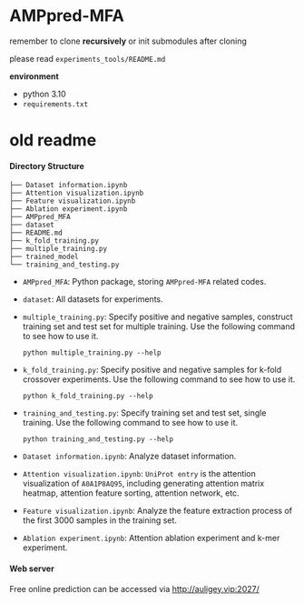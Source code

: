 # AMPpred-MFA
remember to clone **recursively** or init submodules after cloning

please read `experiments_tools/README.md`

**environment**
- python 3.10
- `requirements.txt`

# old readme
#### Directory Structure

```
├── Dataset information.ipynb
├── Attention visualization.ipynb
├── Feature visualization.ipynb
├── Ablation experiment.ipynb
├── AMPpred_MFA
├── dataset
├── README.md
├── k_fold_training.py
├── multiple_training.py
├── trained_model
└── training_and_testing.py
```

- `AMPpred_MFA`: Python package, storing `AMPpred-MFA` related codes.

- `dataset`: All datasets for experiments.

- `multiple_training.py`: Specify positive and negative samples, construct training set and test set for multiple training. Use the following command to see how to use it.

  ```shell
  python multiple_training.py --help
  ```

- `k_fold_training.py`: Specify positive and negative samples for k-fold crossover experiments. Use the following command to see how to use it.

  ```shell
  python k_fold_training.py --help
  ```

- `training_and_testing.py`: Specify training set and test set, single training. Use the following command to see how to use it.

  ```shell
  python training_and_testing.py --help
  ```

- `Dataset information.ipynb`: Analyze dataset information.

- `Attention visualization.ipynb`: `UniProt entry` is the attention visualization of `A0A1P8AQ95`, including generating attention matrix heatmap, attention feature sorting, attention network, etc.

- `Feature visualization.ipynb`: Analyze the feature extraction process of the first 3000 samples in the training set.

- `Ablation experiment.ipynb`: Attention ablation experiment and k-mer experiment.

#### Web server

Free online prediction can be accessed via http://auligey.vip:2027/

